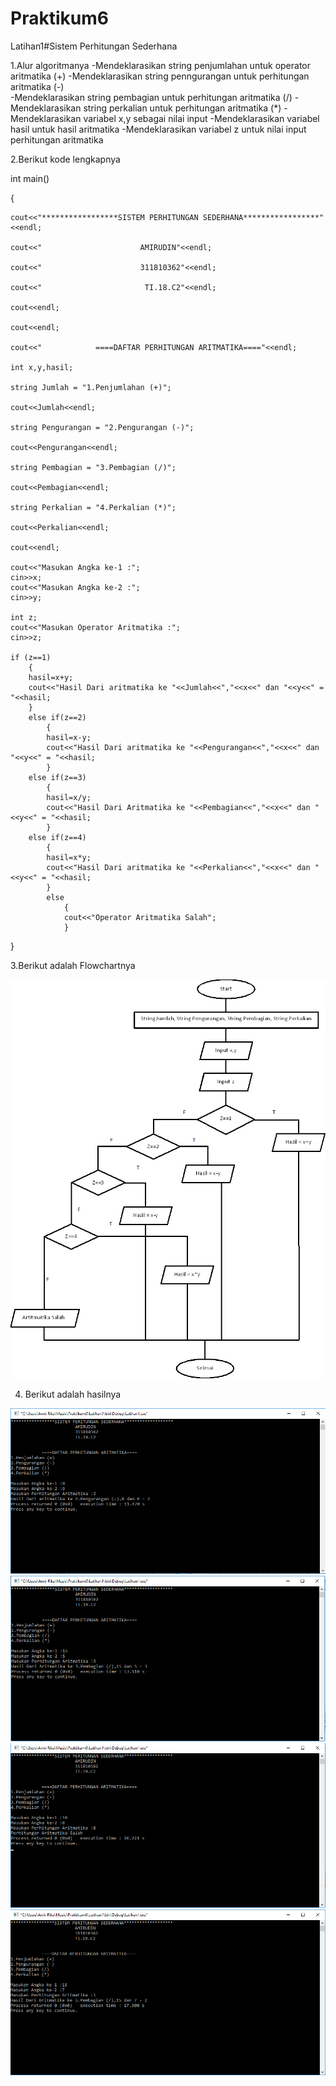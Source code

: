 # Praktikum6


Latihan1#Sistem Perhitungan Sederhana

1.Alur algoritmanya
	-Mendeklarasikan string penjumlahan untuk operator aritmatika (+)
	-Mendeklarasikan string penngurangan untuk perhitungan aritmatika (-)	
	-Mendeklarasikan string pembagian untuk perhitungan aritmatika (/)
	-Mendeklarasikan string perkalian untuk perhitungan aritmatika (*)
	-Mendeklarasikan variabel x,y sebagai nilai input
	-Mendeklarasikan variabel hasil untuk hasil aritmatika
	-Mendeklarasikan variabel z untuk nilai input perhitungan aritmatika

2.Berikut kode lengkapnya

int main()

{

    cout<<"*****************SISTEM PERHITUNGAN SEDERHANA*****************"<<endl;

    cout<<"                      AMIRUDIN"<<endl;

    cout<<"                      311810362"<<endl;

    cout<<"                       TI.18.C2"<<endl;

    cout<<endl;

    cout<<endl;

    cout<<"            ====DAFTAR PERHITUNGAN ARITMATIKA===="<<endl;

    int x,y,hasil;

    string Jumlah = "1.Penjumlahan (+)";

    cout<<Jumlah<<endl;

    string Pengurangan = "2.Pengurangan (-)";

    cout<<Pengurangan<<endl;

    string Pembagian = "3.Pembagian (/)";

    cout<<Pembagian<<endl;

    string Perkalian = "4.Perkalian (*)";

    cout<<Perkalian<<endl;

    cout<<endl;

    cout<<"Masukan Angka ke-1 :";
    cin>>x;
    cout<<"Masukan Angka ke-2 :";
    cin>>y;

    int z;
    cout<<"Masukan Operator Aritmatika :";
    cin>>z;

    if (z==1)
        {
        hasil=x+y;
        cout<<"Hasil Dari aritmatika ke "<<Jumlah<<","<<x<<" dan "<<y<<" = "<<hasil;
        }
        else if(z==2)
            {
            hasil=x-y;
            cout<<"Hasil Dari aritmatika ke "<<Pengurangan<<","<<x<<" dan "<<y<<" = "<<hasil;
            }
        else if(z==3)
            {
            hasil=x/y;
            cout<<"Hasil Dari Aritmatika ke "<<Pembagian<<","<<x<<" dan "<<y<<" = "<<hasil;
            }
        else if(z==4)
            {
            hasil=x*y;
            cout<<"Hasil Dari aritmatika ke "<<Perkalian<<","<<x<<" dan "<<y<<" = "<<hasil;
            }
            else
                {
                cout<<"Operator Aritmatika Salah";
                }
}

3.Berikut adalah Flowchartnya 

![img](https://raw.githubusercontent.com/amirudin742/Praktikum6/master/Flowchart.png)

4. Berikut adalah hasilnya

![img](https://raw.githubusercontent.com/amirudin742/Praktikum6/master/Hasil1/Hasil1.png)
![img](https://raw.githubusercontent.com/amirudin742/Praktikum6/master/Hasil1/Hasil2.png)
![img](https://raw.githubusercontent.com/amirudin742/Praktikum6/master/Hasil1/Hasil3.png)
![img](https://raw.githubusercontent.com/amirudin742/Praktikum6/master/Hasil1/Hasil4.png)